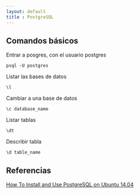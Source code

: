 ```yaml
---
layout: default
title : PostgreSQL
---
```


## Comandos básicos

Entrar a posgres, con el usuario postgres

    psql -U postgres

Listar las bases de datos

    \l

Cambiar a una base de datos

    \c database_name

Listar tablas

    \dt

Describir tabla

    \d table_name

## Referencias

[How To Install and Use PostgreSQL on Ubuntu 14.04](https://www.digitalocean.com/community/tutorials/how-to-install-and-use-postgresql-on-ubuntu-14-04)
